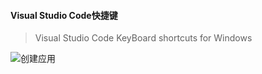 #### Visual Studio Code快捷键

> Visual Studio Code KeyBoard shortcuts for Windows


![创建应用](https://img-blog.csdnimg.cn/20200324113126321.png?x-oss-process=image/watermark,type_ZmFuZ3poZW5naGVpdGk,shadow_10,text_aHR0cHM6Ly9ibG9nLmNzZG4ubmV0L3FxXzM1NDkxMjU0,size_16,color_FFFFFF,t_70 ":size=100%")